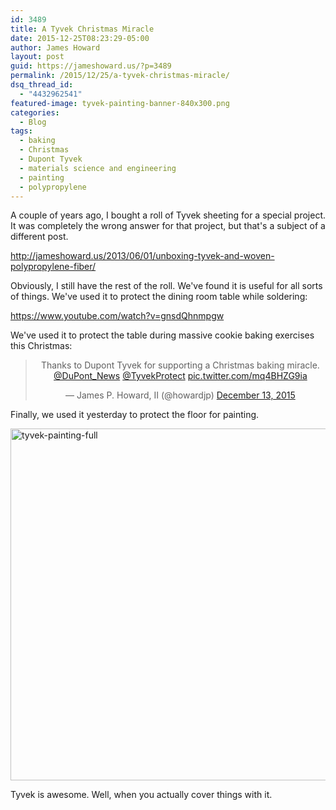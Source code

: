 ```yaml
---
id: 3489
title: A Tyvek Christmas Miracle
date: 2015-12-25T08:23:29-05:00
author: James Howard
layout: post
guid: https://jameshoward.us/?p=3489
permalink: /2015/12/25/a-tyvek-christmas-miracle/
dsq_thread_id:
  - "4432962541"
featured-image: tyvek-painting-banner-840x300.png
categories:
  - Blog
tags:
  - baking
  - Christmas
  - Dupont Tyvek
  - materials science and engineering
  - painting
  - polypropylene
---
```

A couple of years ago, I bought a roll of Tyvek sheeting for a special project.  It was completely the wrong answer for that project, but that's a subject of a different post.  

  http://jameshoward.us/2013/06/01/unboxing-tyvek-and-woven-polypropylene-fiber/

Obviously, I still have the rest of the roll.  We've found it is useful for all sorts of things.  We've used it to protect the dining room table while soldering:

https://www.youtube.com/watch?v=gnsdQhnmpgw

We've used it to protect the table during massive cookie baking exercises this Christmas:

<center>
  <blockquote class="twitter-tweet" lang="en"><p lang="en" dir="ltr">Thanks to Dupont Tyvek for supporting a Christmas baking miracle. <a href="https://twitter.com/DuPont_News">@DuPont_News</a> <a href="https://twitter.com/TyvekProtect">@TyvekProtect</a> <a href="https://t.co/mq4BHZG9ia">pic.twitter.com/mq4BHZG9ia</a></p>&mdash; James P. Howard, II (@howardjp) <a href="https://twitter.com/howardjp/status/676101434409132033">December 13, 2015</a></blockquote>
<script async src="//platform.twitter.com/widgets.js" charset="utf-8"></script>
</center>

Finally, we used it yesterday to protect the floor for painting.  

<a href="https://jameshoward.us/wp-content/uploads/2015/12/tyvek-painting-full.jpg" rel="attachment wp-att-3491"><img src="https://jameshoward.us/wp-content/uploads/2015/12/tyvek-painting-full.jpg" alt="tyvek-painting-full" width="1000" height="563" class="aligncenter size-full wp-image-3491" /></a>

Tyvek is awesome.  Well, when you actually cover things with it.

